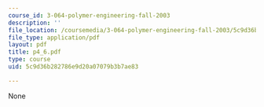 ```yaml
---
course_id: 3-064-polymer-engineering-fall-2003
description: ''
file_location: /coursemedia/3-064-polymer-engineering-fall-2003/5c9d36b282786e9d20a07079b3b7ae83_p4_6.pdf
file_type: application/pdf
layout: pdf
title: p4_6.pdf
type: course
uid: 5c9d36b282786e9d20a07079b3b7ae83

---
```

None